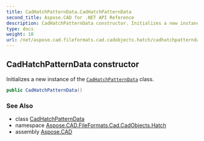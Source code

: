 ```yaml
---
title: CadHatchPatternData.CadHatchPatternData
second_title: Aspose.CAD for .NET API Reference
description: CadHatchPatternData constructor. Initializes a new instance of the CadHatchPatternData class
type: docs
weight: 10
url: /net/aspose.cad.fileformats.cad.cadobjects.hatch/cadhatchpatterndata/cadhatchpatterndata/
---
```

## CadHatchPatternData constructor

Initializes a new instance of the [`CadHatchPatternData`](../) class.

```csharp
public CadHatchPatternData()
```

### See Also

* class [CadHatchPatternData](../)
* namespace [Aspose.CAD.FileFormats.Cad.CadObjects.Hatch](../../cadhatchpatterndata/)
* assembly [Aspose.CAD](../../../)


